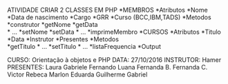 ATIVIDADE CRIAR 2 CLASSES EM PHP
	*MEMBROS
		*Atributos
			*Nome
			*Data de nascimento
			*Cargo
			*GRR
			*Curso (BCC,IBM,TADS)
		*Metodos
			*construtor
			*getNome
			*getData	
			* ...
			*setNome
			*setData
			* ...
			*imprimeMembro
	*CURSOS
		*Atributos
			*Titulo
			*Data
			*Instrutor
			*Presentes
		*Metodos	
			*getTitulo
			* ...
			*setTitulo
			* ...
			*listaFrequencia
*Output

CURSO: Orientação à objetos e PHP
DATA: 27/10/2016
INSTRUTOR: Hamer
PRESENTES:
	Laura
	Gabriele
	Fernando
	Luana
	Fernanda B.
	Fernanda C.
	Victor
	Rebeca
	Marlon
	Eduarda
	Guilherme
	Gabriel
